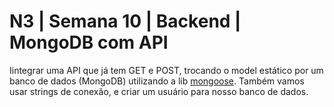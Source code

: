 # N3 | Semana 10 | Backend | MongoDB com API
Iintegrar uma API que já tem GET e POST, trocando o model estático por um banco de dados (MongoDB) utilizando a lib [mongoose](https://mongoosejs.com/).
Também vamos usar strings de conexão, e criar um usuário para nosso banco de dados.


